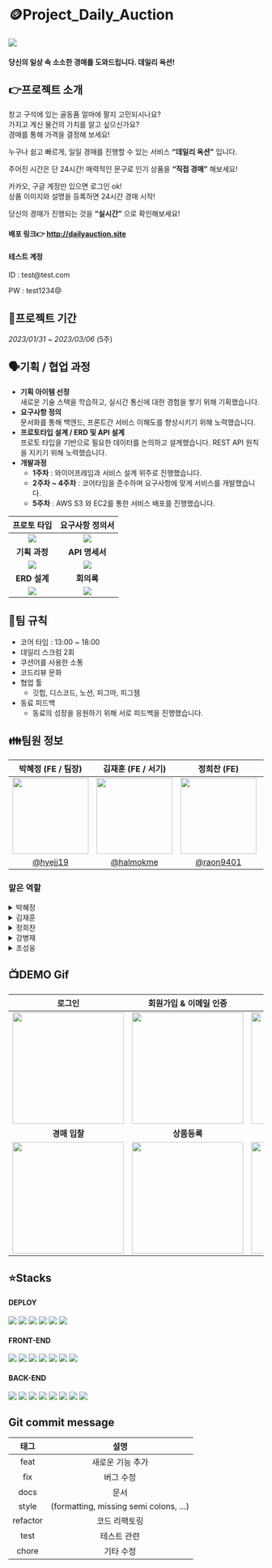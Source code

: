 # 🪙Project_Daily_Auction
<img src="https://daily-auction-bucket.s3.ap-northeast-2.amazonaws.com/banner/main.jpg">

#### 당신의 일상 속 소소한 경매를 도와드립니다. 데일리 옥션!
   

## 👉프로젝트 소개
창고 구석에 있는 골동품 얼마에 팔지 고민되시나요?   
가지고 계신 물건의 가치를 알고 싶으신가요?   
경매를 통해 가격을 결정해 보세요!

누구나 쉽고 빠르게, 일일 경매를 진행할 수 있는 서비스
**“데일리 옥션”** 입니다.

주어진 시간은 단 24시간! 
매력적인 문구로 인기 상품을 **“직접 경매”** 해보세요!

카카오, 구글 계정만 있으면 로그인 ok!   
상품 이미지와 설명을 등록하면 24시간 경매 시작!

당신의 경매가 진행되는 것을 **“실시간”** 으로 확인해보세요!

#### 배포 링크👉 <a href="http://dailyauction.site">http://dailyauction.site</a>
#### 테스트 계정 
<p>ID : test@<hi>test.com</p>
<p>PW : test1234@</p>

## 📆프로젝트 기간
*2023/01/31 ~ 2023/03/06* (5주)

## 🗣기획 / 협업 과정
- **기획 아이템 선정**   
새로운 기술 스택을 학습하고, 실시간 통신에 대한 경험을 쌓기 위해 기획했습니다. 
- **요구사항 정의**   
문서화를 통해 백엔드, 프론트간 서비스 이해도를 향상시키기 위해 노력했습니다.
- **프로토타입 설계 / ERD 및 API 설계**   
프로토 타입을 기반으로 필요한 데이터를 논의하고 설계했습니다. REST API 원칙을 지키기 위해 노력했습니다. 
- **개발과정**   
  - **1주차** : 와이어프레임과 서비스 설계 위주로 진행했습니다.
  - **2주차 ~ 4주차** : 코어타임을 준수하며 요구사항에 맞게 서비스를 개발했습니다. 
  - **5주차** : AWS S3 와 EC2를 통한 서비스 배포를 진행했습니다. 

|**프로토 타입**|**요구사항 정의서**|
|:-:|:-:|
|<a href="https://www.figma.com/file/EruPDY4ljbba0H442rES6k/%EB%8D%B0%EC%9D%BC%EB%A6%AC-%EC%98%A5%EC%85%98?node-id=0%3A1&t=8JtZ8r5VgRGiS1cr-1"><img src="https://daily-auction-bucket.s3.ap-northeast-2.amazonaws.com/banner/readme/readme1.png"></a>|<a href="https://docs.google.com/spreadsheets/d/1eA0DrcsMQVfrVcueWP3xH4EueExcl0PKA2HXubzB63w/edit#gid=0"><img src="https://daily-auction-bucket.s3.ap-northeast-2.amazonaws.com/banner/readme/readme2.png"></a>|
|**기획 과정**|**API 명세서**|<a href="https://www.figma.com/file/EruPDY4ljbba0H442rES6k/%EB%8D%B0%EC%9D%BC%EB%A6%AC-%EC%98%A5%EC%85%98?node-id=0%3A1&t=8JtZ8r5VgRGiS1cr-1">
<img src="https://daily-auction-bucket.s3.ap-northeast-2.amazonaws.com/banner/readme/readme3.png"></a>|<a href="https://docs.google.com/spreadsheets/d/1eA0DrcsMQVfrVcueWP3xH4EueExcl0PKA2HXubzB63w/edit#gid=944558665"><img src="https://daily-auction-bucket.s3.ap-northeast-2.amazonaws.com/banner/readme/readme4.png"></a>|
|**ERD 설계**|**회의록**|
<img src="https://daily-auction-bucket.s3.ap-northeast-2.amazonaws.com/banner/readme/readme5.png">|<img src="https://daily-auction-bucket.s3.ap-northeast-2.amazonaws.com/banner/readme/readme6.png">|

## 📃팀 규칙
- 코어 타임 : 13:00 ~ 18:00
- 데일리 스크럼 2회 
- 쿠션어를 사용한 소통
- 코드리뷰 문화
- 협업 툴
  - 깃헙, 디스코드, 노션, 피그마, 피그잼
- 동료 피드백
  - 동료의 성장을 응원하기 위해 서로 피드백을 진행했습니다.


## 👪팀원 정보
|박혜정 (FE / 팀장)|김재훈 (FE / 서기)|정희찬 (FE)|강병재 (BE)|조성웅 (BE)|
|:-:|:-:|:-:|:-:|:-:|
|<img src="https://avatars.githubusercontent.com/u/89173923?v=4" width=150>|<img src="https://avatars.githubusercontent.com/u/107684690?v=4" width=150 >|<img src="https://pre-032-bucket.s3.ap-northeast-2.amazonaws.com/profile_green.png" width=150>|<img src="https://avatars.githubusercontent.com/u/107945688?v=4" width=150>|<img src="https://avatars.githubusercontent.com/u/104243252?v=4" width=150>|
|[@hyejj19](https://github.com/hyejj19)|[@halmokme](https://github.com/halmokme)|[@raon9401](https://github.com/raon9401)| [@casava840](https://github.com/casava840)   |[@woong-sung](https://github.com/woong-sung)|

### 맡은 역할

<details>
<summary>박혜정</summary>

- **담당 페이지**
  - 상품 상세페이지
  - 검색페이지, 검색 결과 페이지
- **구현 내용**
  - 실시간 경매, 데이터 통신
  - SSE 사용한 실시간 알림 수신
  - 차트 적용한 데이터 시각화
  - React suspense, React.lazy 활용한 코드 분할, 성능 최적화
  - EsLint, prettier 세팅 / 커스텀 훅 패턴 도입 깃헙 액션 자동배포 파이프라인 구축
</details>

<details>
<summary>김재훈</summary>

- **담당 페이지**
  - 메인페이지
  - 상품등록페이지
  - 내가 참여한 경매
  - 내가 등록한 경매
  - 컴포넌트(공통)
- **구현 내용**
  - 이미지(browser-image-compression, heic2any)
  - 무한스크롤(react-intersection-observer)

</details>

<details>
<summary>정희찬</summary>

- **담당 페이지**
  - 로그인, 소셜 로그인
  - 회원가입
  - 마이 페이지(회원 관리) - 비밀번호 변경 - 회원 탈퇴
  - 코인 충전 페이지
- **구현 내용**
  - axios interceptor를 이용한 로그인 갱신
  - react-hook-form을 이용한 유효성 검사
  - recoil effect를 이용한 로컬 스토리지와 Atom의 연결
  - Oauth2.0 을 이용한 소셜 로그인
</details>

<details>
<summary>강병재</summary>

- **맡은 역할**
  - 경매
  - 알림 기능
  - 이미지 업로드
  - AWS S3, EC2, RDS배포
  - ROUTE53 을 통한 DNS 연결
- **사용한 기술**
  - SpringJPA, Spring Boot
  - SSE
  - S3, EC2, RDS
  - Thumbnailator 라이브러리
</details>

<details>
<summary>조성웅</summary>

- **맡은 역할**
  - 회원 가입, 관리, 마이페이지 
  - 실시간 경매 기능
  - 검색, 정렬 기능
  - 기타 서비스 (이메일 인증, 비밀번호 찾기)
  - 캐싱 
- **사용한 기술**
  - SpringJPA, Spring Framework, Spring Boot
  - Spring Security, JWT, Oauth2
  - REDIS
  - Websocket
  - Cookie를 이용한 조회수 중복 처리
  - NativeQuery
  - 이메일 전송 (비동기)
  - S3, EC2
</details>




## 📺DEMO Gif
|로그인|회원가입 & 이메일 인증|경매상품 조회|
|:-:|:-:|:-:|
|<img src="https://daily-auction-bucket.s3.ap-northeast-2.amazonaws.com/banner/readme/login.gif" width=220>|<img src="https://daily-auction-bucket.s3.ap-northeast-2.amazonaws.com/banner/readme/sign.gif" width=220>|<img src="https://daily-auction-bucket.s3.ap-northeast-2.amazonaws.com/banner/readme/details.gif" width=220>|
|**경매 입찰**|**상품등록**|**검색 & 조회**|
|<img src="https://daily-auction-bucket.s3.ap-northeast-2.amazonaws.com/banner/readme/bid.gif" width=220>|<img src="https://daily-auction-bucket.s3.ap-northeast-2.amazonaws.com/banner/readme/post.gif" width=220>|<img src="https://daily-auction-bucket.s3.ap-northeast-2.amazonaws.com/banner/readme/search.gif" width=220>|


## ⭐Stacks
#### DEPLOY

<img src="https://img.shields.io/badge/github-181717?style=for-the-badge&logo=github&logoColor=white"> <img src="https://img.shields.io/badge/git-F05032?style=for-the-badge&logo=git&logoColor=white"> <img src="https://img.shields.io/badge/amazonaws-232F3E?style=for-the-badge&logo=amazonaws&logoColor=white"> <img src="https://img.shields.io/badge/Amazon RDS-527FFF?style=for-the-badge&logo=Amazon RDS&logoColor=white"> <img src="https://img.shields.io/badge/Amazon EC2-FF9900?style=for-the-badge&logo=Amazon EC2&logoColor=white"> <img src="https://img.shields.io/badge/Amazon S3-569A31?style=for-the-badge&logo=Amazon S3&logoColor=white">


#### FRONT-END

<img src="https://img.shields.io/badge/React-61DAFB?style=for-the-badge&logo=React&logoColor=white"> <img src="https://img.shields.io/badge/Typescript-3178C6?style=for-the-badge&logo=Typescript&logoColor=white"> <img src="https://img.shields.io/badge/React Query-FF4154?style=for-the-badge&logo=React Query&logoColor=white"> <img src="https://img.shields.io/badge/recoil-3578E5?style=for-the-badge&logo"> <img src="https://img.shields.io/badge/Axios-5A29E4?style=for-the-badge&logo=Axios&logoColor=white"> <img src="https://img.shields.io/badge/React%20Hook%20Form-EC5990?style=for-the-badge&logo=React%20Hook%20Form&logoColor=white"> <img src="https://img.shields.io/badge/Tailwind CSS-06B6D4?style=for-the-badge&logo=Tailwind CSS&logoColor=white">

#### BACK-END

<img src="https://img.shields.io/badge/java-007396?style=for-the-badge&logo=java&logoColor=white"> <img src="https://img.shields.io/badge/spring-6DB33F?style=for-the-badge&logo=spring&logoColor=white"> <img src="https://img.shields.io/badge/springboot-6DB33F?style=for-the-badge&logo=springboot&logoColor=white"> <img src="https://camo.githubusercontent.com/49befa32300e8d3f71282963743f863d1eed0856ff4073fbcff0f25675912db5/68747470733a2f2f696d672e736869656c64732e696f2f62616467652f537072696e672053656375726974792d3644423333463f7374796c653d666f722d7468652d6261646765266c6f676f3d537072696e67205365637572697479266c6f676f436f6c6f723d7768697465"> <img src="https://camo.githubusercontent.com/ef6c19e247d89935d87fb7ea73b33f638e108fd495b65b5efd9e828bc1f36455/68747470733a2f2f696d672e736869656c64732e696f2f62616467652f537072696e672044617461204a50412d3041424635333f7374796c653d666f722d7468652d6261646765"> <img src="https://img.shields.io/badge/gradle-02303A?style=for-the-badge&logo=gradle&logoColor=white"> <img src="https://img.shields.io/badge/mysql-4479A1?style=for-the-badge&logo=mysql&logoColor=white"> <img src="https://img.shields.io/badge/Redis-DC382D?style=for-the-badge&logo=Redis&logoColor=white">

## Git commit message
|태그|설명|
|:-:|:-:|
|feat|새로운 기능 추가|
|fix|버그 수정|
|docs|문서|
|style|(formatting, missing semi colons, …)|
|refactor|코드 리팩토링|
|test|테스트 관련|
|chore|기타 수정|
